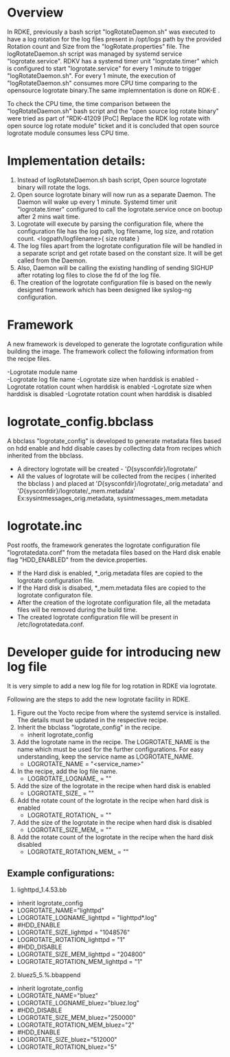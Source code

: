 # Overview

In RDKE, previously a bash script "logRotateDaemon.sh" was executed to have a log rotation for the log files present in /opt/logs path by the provided Rotation count and Size from the "logRotate.properties" file. The logRotateDaemon.sh script was managed by systemd service "logrotate.service". RDKV has a systemd timer unit "logrotate.timer" which is configured to start "logrotate.service" for every 1 minute  to trigger "logRotateDaemon.sh". For every 1 minute, the execution of "logRotateDaemon.sh" consumes more CPU time comparing to the opensource logrotate binary.The same implemnentation is done on RDK-E .

To check the CPU time, the time comparison between the "logRotateDaemon.sh" bash script and the "open source log rotate binary" were tried as part of "RDK-41209 [PoC] Replace the RDK log rotate with open source log rotate module" ticket and it is concluded that open source logrotate module consumes less CPU time.

# Implementation details:
 1. Instead of logRotateDaemon.sh bash script, Open source logrotate binary will rotate the logs.
 2. Open source logrotate binary will now run as a separate Daemon. The Daemon will wake up every 1 minute. Systemd timer unit "logrotate.timer" configured to call the logrotate.service once on bootup after 2 mins wait time.
 3. Logrotate will execute by parsing the configuration file, where the configuration file has the log path, log filename, log size, and rotation count.
	<logpath/logfilename>{
	size <size>
        rotate <rotate count>
	}         
 4. The log files apart from the logrotate configuration file will be handled in a separate script and get rotate based on the constant size. It will be get called from the Daemon.
 5. Also, Daemon will be calling the existing handling of sending SIGHUP after rotating log files to close the fd of the log file.
 6. The creation of the logrotate configuration file is based on the newly designed framework which has been designed like syslog-ng configuration.  

# Framework
A new framework is developed to generate the logrotate configuration while building the image. The framework collect the following information from the recipe files.

 -Logrotate module name  
 -Logrotate log file name 
 -Logrotate size when harddisk is enabled 
 -Logrotate rotation count when harddisk is enabled 
 -Logrotate size when harddisk is disabled
 -Logrotate rotation count when harddisk is disabled

# logrotate_config.bbclass
A bbclass "logrotate_config" is developed to generate metadata files based on hdd enable and hdd disable cases by collecting data from recipes which inherited from the bbclass.

- A directory logrotate will be created - '${D}${sysconfdir}/logrotate/'
- All the values of logrotate will be collected from the recipes ( inherited the bbclass ) and placed at '${D}${sysconfdir}/logrotate/<PN><logname>_orig.metadata' and '${D}${sysconfdir}/logrotate/<PN><logname>_mem.metadata'
	Ex:sysintmessages_orig.metadata, sysintmessages_mem.metadata

# logrotate.inc
Post rootfs, the framework generates the logrotate configuration file "logrotatedata.conf" from the metadata files based on the Hard disk enable flag "HDD_ENABLED" from the device.properties.

- If the Hard disk is enabled, *_orig.metadata files are copied to the logrotate configuration file.
- If the Hard disk is disabed, *_mem.metadata files are copied to the logrotate configuraton file.
- After the creation of the logrotate configuration file, all the metadata files will be removed during the build time.
- The created logrotate configuration file will be present in /etc/logrotatedata.conf.

# Developer guide for introducing new log file
It is very simple to add a new log file for log rotation in RDKE via logrotate. 

Following are the steps to add the new logrotate facility in RDKE.

1. Figure out the Yocto recipe from where the systemd service is installed. The details must be updated in the respective recipe.
2. Inherit the bbclass "logrotate_config" in the recipe.
   - inherit logrotate_config
3. Add the logrotate name in the recipe. The LOGROTATE_NAME is the name which must be used for the further configurations. For easy understanding, keep the service name as LOGROTATE_NAME.
   - LOGROTATE_NAME = "<service_name>"
4. In the recipe, add the log file name.
   - LOGROTATE_LOGNAME_<servicename> = "<logfilename>"	
5. Add the size of the logrotate in the recipe when hard disk is enabled
   - LOGROTATE_SIZE_<servicename> = "<size>"
6. Add the rotate count of the logrotate in the recipe when hard disk is enabled
   - LOGROTATE_ROTATION_<servicename> = "<rotate count>"
7. Add the size of the logrotate in the recipe when hard disk is disabled 
   - LOGROTATE_SIZE_MEM_<servicename> = "<size>"
8. Add the rotate count of the logrotate in the recipe when the hard disk disabled
   - LOGROTATE_ROTATION_MEM_<servicename> = "<rotate count>"

## Example configurations:

1. lighttpd_1.4.53.bb

- inherit logrotate_config
- LOGROTATE_NAME="lighttpd"
- LOGROTATE_LOGNAME_lighttpd = "lighttpd*.log"
- #HDD_ENABLE
- LOGROTATE_SIZE_lighttpd    = "1048576"
- LOGROTATE_ROTATION_lighttpd  = "1"
- #HDD_DISABLE
- LOGROTATE_SIZE_MEM_lighttpd    = "204800"
- LOGROTATE_ROTATION_MEM_lighttpd  = "1"

2. bluez5_5.%.bbappend  

- inherit logrotate_config
- LOGROTATE_NAME="bluez"
- LOGROTATE_LOGNAME_bluez="bluez.log"
- #HDD_DISABLE
- LOGROTATE_SIZE_MEM_bluez="250000"
- LOGROTATE_ROTATION_MEM_bluez="2"
- #HDD_ENABLE
- LOGROTATE_SIZE_bluez="512000"
- LOGROTATE_ROTATION_bluez="5"

